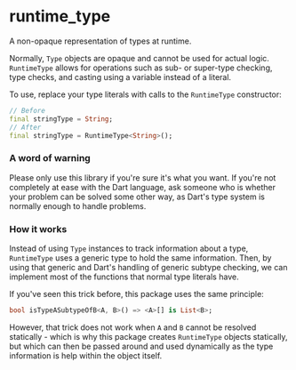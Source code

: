 # runtime_type

A non-opaque representation of types at runtime.

Normally, `Type` objects are opaque and cannot be used for actual logic. `RuntimeType` allows for operations such as sub- or super-type checking, type checks, and casting using a variable instead of a literal.

To use, replace your type literals with calls to the `RuntimeType` constructor:
```dart
// Before
final stringType = String;
// After
final stringType = RuntimeType<String>();
```

### A word of warning

Please only use this library if you're sure it's what you want. If you're not completely at ease with the Dart language, ask someone who is whether your problem can be solved some other way, as Dart's type system is normally enough to handle problems.

### How it works

Instead of using `Type` instances to track information about a type, `RuntimeType` uses a generic type to hold the same information. Then, by using that generic and Dart's handling of generic subtype checking, we can implement most of the functions that normal type literals have.

If you've seen this trick before, this package uses the same principle:
```dart
bool isTypeASubtypeOfB<A, B>() => <A>[] is List<B>;
```

However, that trick does not work when `A` and `B` cannot be resolved statically - which is why this package creates `RuntimeType` objects statically, but which can then be passed around and used dynamically as the type information is help within the object itself.
